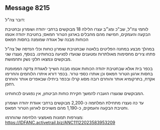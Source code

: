 ## Message 8215

דובר צה"ל:

לוחמי צה"ל, שב"כ ומג״ב עצרו הלילה 18 מבוקשים ברחבי יהודה ושומרון ובחטיבת הבקעה והעמקים, חמישה מהם מחבלים בארגון הטרור חמאס; בחטיבת יהודה אטמו הכוחות מבנה של אגודה שמומנה בחסות חמאס

במהלך מבצע במחנה הפליטים בלאטה שבחטיבת שומרון כוחות וכלי הנדסה של צה"ל פתחו צירים מחסימות מאולתרות ומטענים שנועדו לפגיעה בכוחותינו. בנוסף, נעצרו שני מבוקשים ונמצאו חלקי נשק ותחמושת.

בכפר בית אולא שבחטיבת יהודה הכוחות אטמו מבנה השייך לאגודת צדקה הממומנת בחסות ארגון הטרור חמאס וכן אותרו כספי טרור. 
בכפר דורא איתרו הלוחמים והחרימו אקדח, בתרקומיא אותר והוחרם רובה מסוג קרלו ובכפר ביתילו שבאפרים אותר והוחרם רחפן.

המבוקשים שנעצרו הועברו להמשך חקירת כוחות הביטחון, אין נפגעים לכוחותינו.

עד כה נעצרו מתחילת המלחמה כ-2,200 מבוקשים ברחבי אוגדת יהודה ושומרון וחטיבת הבקעה והעמקים, כ-1,190 מהם משויכים לארגון הטרור חמאס.

מצורפות תמונות מאמצעי הלחימה שהוחרמו: https://IDFANC.activetrail.biz/ANC11122023583953209


